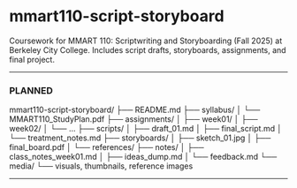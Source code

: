 # mmart110-script-storyboard
Coursework for MMART 110: Scriptwriting and Storyboarding (Fall 2025) at Berkeley City College. Includes script drafts, storyboards, assignments, and final project.


---

### PLANNED 

mmart110-script-storyboard/
├── README.md
├── syllabus/
│   └── MMART110_StudyPlan.pdf
├── assignments/
│   ├── week01/
│   ├── week02/
│   └── ...
├── scripts/
│   ├── draft_01.md
│   ├── final_script.md
│   └── treatment_notes.md
├── storyboards/
│   ├── sketch_01.jpg
│   ├── final_board.pdf
│   └── references/
├── notes/
│   ├── class_notes_week01.md
│   ├── ideas_dump.md
│   └── feedback.md
└── media/
    └── visuals, thumbnails, reference images

---
